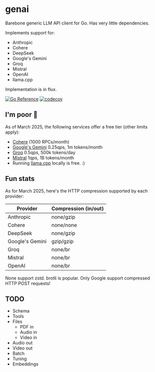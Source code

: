 # genai

Barebone generic LLM API client for Go. Has very little dependencies.

Implements support for:
- Anthropic
- Cohere
- DeepSeek
- Google's Gemini
- Groq
- Mistral
- OpenAI
- llama.cpp

Implementation is in flux.

[![Go Reference](https://pkg.go.dev/badge/github.com/maruel/genai/.svg)](https://pkg.go.dev/github.com/maruel/genai/)
[![codecov](https://codecov.io/gh/maruel/genai/graph/badge.svg?token=VLBH363B6N)](https://codecov.io/gh/maruel/genai)


## I'm poor 💸

As of March 2025, the following services offer a free tier (other limits
apply):

- [Cohere](https://docs.cohere.com/docs/rate-limits) (1000 RPCs/month)
- [Google's Gemini](https://ai.google.dev/gemini-api/docs/rate-limits) 0.25qps, 1m tokens/month
- [Groq](https://console.groq.com/docs/rate-limits) 0.5qps, 500k tokens/day
- [Mistral](https://help.mistral.ai/en/articles/225174-what-are-the-limits-of-the-free-tier) 1qps, 1B tokens/month
- Running [llama.cpp](https://github.com/ggml-org/llama.cpp) locally is free. :)


## Fun stats

As for March 2025, here's the HTTP compression supported by each provider:

| Provider | Compression (in/out) |
|----------|-------------|
| Anthropic | none/gzip |
| Cohere | none/none |
| DeepSeek | none/gzip |
| Google's Gemini | gzip/gzip |
| Groq | none/br |
| Mistral | none/br |
| OpenAI | none/br |

None support zstd. brotli is popular. Only Google support compressed HTTP POST requests!

## TODO

- Schema
- Tools
- Files
    - PDF in
    - Audio in
    - Video in
- Audio out
- Video out
- Batch
- Tuning
- Embeddings
